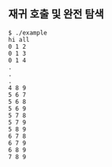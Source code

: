 
재귀 호출 및 완전 탐색
----

```
$ ./example
hi all
0 1 2
0 1 3
0 1 4
.
.
.
4 8 9
5 6 7
5 6 8
5 6 9
5 7 8
5 7 9
5 8 9
6 7 8
6 7 9
6 8 9
7 8 9
```

